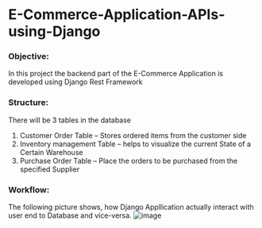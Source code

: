 # E-Commerce-Application-APIs-using-Django

### Objective:
In this project the backend part of the E-Commerce Application is developed using Django Rest Framework

### Structure:
There will be 3 tables in the database
1. Customer Order Table –  Stores ordered items from the customer side
2. Inventory management Table – helps to visualize the current State of a Certain Warehouse
3. Purchase Order Table – Place the orders to be purchased from the specified Supplier


### Workflow:
The following picture shows, how Django Appllication actually interact with user end to Database and vice-versa.
![image](https://user-images.githubusercontent.com/86600232/124011917-288a3980-d9fe-11eb-93ae-f1c93240da00.png)

